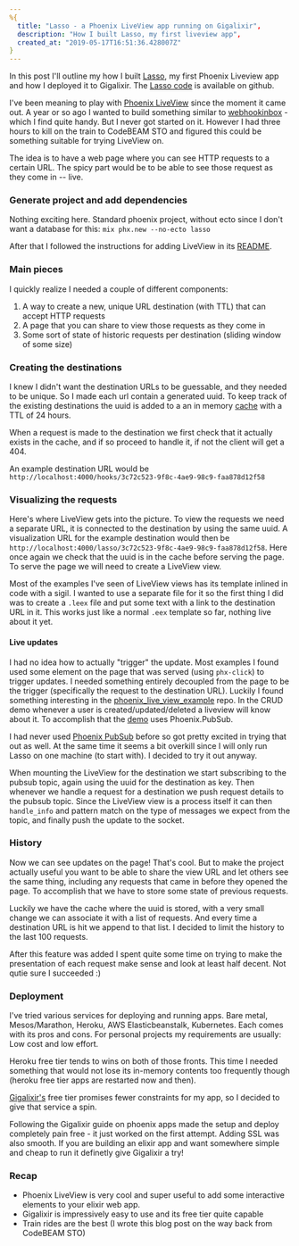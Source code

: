 ```yaml
---
%{
  title: "Lasso - a Phoenix LiveView app running on Gigalixir",
  description: "How I built Lasso, my first liveview app",
  created_at: "2019-05-17T16:51:36.428007Z"
}
---
```

In this post I'll outline my how I built [Lasso](http://lasso.gigalixirapp.com/), my first Phoenix Liveview app and how I deployed it to Gigalixir. The [Lasso code](https://github.com/vorce/lasso) is available on github.

I've been meaning to play with [Phoenix LiveView](https://github.com/phoenixframework/phoenix_live_view) since the moment it came out. A year or so ago I wanted to build something similar to [webhookinbox](http://webhookinbox.com/) - which I find quite handy. But I never got started on it. However I had three hours to kill on the train to CodeBEAM STO and figured this could be something suitable for trying LiveView on.

The idea is to have a web page where you can see HTTP requests to a  certain URL. The spicy part would be to be able to see those request as they come in -- live.

### Generate project and add dependencies

Nothing exciting here. Standard phoenix project, without ecto since I don't want a database for this: `mix phx.new --no-ecto lasso`

After that I followed the instructions for adding LiveView in its [README](https://github.com/phoenixframework/phoenix_live_view#installation).

### Main pieces

I quickly realize I needed a couple of different components:

1. A way to create a new, unique URL destination (with TTL) that can accept HTTP requests
2. A page that you can share to view those requests as they come in
3. Some sort of state of historic requests per destination (sliding window of some size)

### Creating the destinations

I knew I didn't want the destination URLs to be guessable, and they needed to be unique. So I made each url contain a generated uuid. To keep track of the existing destinations the uuid is added to a an in memory [cache](https://github.com/sasa1977/con_cache) with a TTL of 24 hours.

When a request is made to the destination we first check that it actually exists in the cache, and if so proceed to handle it, if not the client will get a 404.

An example destination URL would be `http://localhost:4000/hooks/3c72c523-9f8c-4ae9-98c9-faa878d12f58`

### Visualizing the requests

Here's where LiveView gets into the picture. To view the
requests we need a separate URL, it is connected to the destination by using the same uuid. A visualization URL for the example destination would then be `http://localhost:4000/lasso/3c72c523-9f8c-4ae9-98c9-faa878d12f58`. Here once again we check that the uuid is in the cache before serving the page. To serve the page
we will need to create a LiveView view.

Most of the examples I've seen of LiveView views has its template inlined in code with a sigil. I wanted to use a separate file for it so the first thing I did was to create a `.leex` file and put some text with a link to the destination URL in it. This works just like a normal `.eex` template so far, nothing live about it yet.

#### Live updates

I had no idea how to actually "trigger" the update. Most examples I found used some element on the page that was served (using `phx-click`) to trigger updates. I needed something entirely decoupled from the page to be the trigger (specifically the request to the destination URL). Luckily I found something interesting in the [phoenix_live_view_example](https://github.com/chrismccord/phoenix_live_view_example) repo. In the CRUD demo whenever a user is created/updated/deleted a liveview will know about it.
To accomplish that the [demo](https://github.com/chrismccord/phoenix_live_view_example/blob/master/lib/demo/accounts/accounts.ex#L66) uses Phoenix.PubSub.

I had never used [Phoenix PubSub](https://github.com/phoenixframework/phoenix_pubsub) before so got pretty excited in trying that out as well. At the same time it seems a bit overkill since I will only run Lasso on one machine (to start with).
I decided to try it out anyway.

When mounting the LiveView for the destination we start subscribing to the pubsub topic, again using the uuid for the destination as key. Then whenever we handle a request for a destination we push
request details to the pubsub topic. Since the LiveView view is a process itself it can then `handle_info` and pattern match on the type of messages we expect from the topic, and finally push the update to the socket.

### History

Now we can see updates on the page! That's cool. But to make the project actually useful you want to be able to share the view URL and
let others see the same thing, including any requests that came in before they opened the page. To accomplish that we have to store some state of previous requests.

Luckily we have the cache where the uuid is stored, with a very small change we can associate it with a list of requests.
And every time a destination URL is hit we append to that list.
I decided to limit the history to the last 100 requests.

After this feature was added I spent quite some time on trying to make the presentation of each request make sense and look at least half decent. Not qutie sure I succeeded :)

### Deployment

I've tried various services for deploying and running apps. Bare metal, Mesos/Marathon, Heroku, AWS Elasticbeanstalk, Kubernetes. Each comes with its pros and cons. For personal projects my requirements are usually: Low cost and low effort.

Heroku free tier tends to wins on both of those fronts. This time I needed something that would not lose its in-memory contents too frequently though (heroku free tier apps are restarted now and then).

[Gigalixir's](https://gigalixir.com/) free tier promises fewer constraints for my app, so I decided to give that service a spin.

Following the Gigalixir guide on phoenix apps made the setup and deploy completely pain free - it just worked on the first attempt.
Adding SSL was also smooth. If you are building an elixir app and want somewhere simple and cheap to run it definetly give Gigalixir a try!

### Recap

- Phoenix LiveView is very cool and super useful to add some interactive elements to your elixir web app.
- Gigalixir is impressively easy to use and its free tier quite capable
- Train rides are the best (I wrote this blog post on the way back from CodeBEAM STO)
